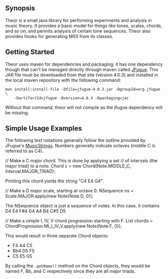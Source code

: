 ## Synopsis

Theor is a small java library for performing experiments and analysis in 
music theory.  It provides a basic model for things like tones, scales, chords,
and so on, and permits analysis of certain tone sequences.  Theor also provides
hooks for generating MIDI from its classes.

## Getting Started

Theor uses maven for dependencies and packaging; it has one dependency though that can't be
managed directly through maven called [JFugue](http://www.jfugue.org/).   This JAR file must
be downloaded from that site (version 4.0.3) and installed in the local maven repository with
the following command:

	mvn install:install-file -Dfile=jfugue-4.0.3.jar -DgroupId=org.jfugue \
	    -DartifactId=jfugue -Dversion=4.0.3 -Dpackaging=jar
	
Without that command, theor will not compile as the jfugue dependency will be missing.

## Simple Usage Examples

The following text notations generally follow the outline provided by JFugue's [MusicStrings](http://jfugue.org/jfugue-chapter2.pdf).
Numbers generally indicate octaves (middle C is referred to as C4).

   // Make a C major chord.   This is done by applying a set 
   // of intervals (the major triad) to a note.
   Chord c = new Chord(Note.MIDDLE_C, Interval.MAJOR_TRIAD);
   
Printing this chord yields the string "C4 E4 G4".

   // Make a D major scale, starting at octave 0.
   NSequence ns = Scale.MAJOR.apply(new Note(Note.D, 0));
   
The NSequence object is just a sequence of notes.  In this case, it contains D4 E4 F#4 G4 A4 B4 C#5 D5

   // Make a simple I, IV, V chord progression starting with F.
   List<Chord> chords = ChordProgression.MI_I_IV_V.apply(new Note(Note.F, 0));
   
This would result in three separate Chord objects:
* F4 A4 C5 
* Bb4 D5 F5 
* C5 E5 G5

By calling the `.getName()` method on the Chord objects, they would be named F, Bb, and C respectively since they are all major triads. 